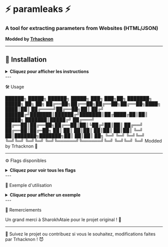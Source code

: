 # ⚡️ **paramleaks** ⚡️  
### A tool for extracting parameters from Websites (HTML/JSON)  
**Modded by [Trhacknon](#)**

---

## 🚀 **Installation**  
<details>
<summary><strong>Cliquez pour afficher les instructions</strong></summary>

```ruby
# Installer depuis la source
go install github.com/tucommenceapousser/paramleak@latest
# Compiler
go build -o paramleak .
chmod +x paramleak
# Lancer le scan avec une liste d'URLs
./paramleak -l list.txt
```

</details>
---

🛠️ Usage

██████╗  █████╗ ██████╗  █████╗ ███╗   ███╗██╗     ███████╗ █████╗ ██╗  ██╗
██╔══██╗██╔══██╗██╔══██╗██╔══██╗████╗ ████║██║     ██╔════╝██╔══██╗██║ ██╔╝
██████╔╝███████║██████╔╝███████║██╔████╔██║██║     █████╗  ███████║█████╔╝ 
██╔═══╝ ██╔══██║██╔══██╗██╔══██║██║╚██╔╝██║██║     ██╔══╝  ██╔══██║██╔═██╗ 
██║     ██║  ██║██║  ██║██║  ██║██║ ╚═╝ ██║███████╗███████╗██║  ██║██║  ██╗
╚═╝     ╚═╝  ╚═╝╚═╝  ╚═╝╚═╝  ╚═╝╚═╝     ╚═╝╚══════╝╚══════╝╚═╝  ╚═╝╚═╝  ╚═╝
                   Modded by Trhacknon 🦾


---

⚙️ Flags disponibles

<details>
<summary><strong>Cliquez pour voir tous les flags</strong></summary>

| Flag        | Alias | Description                                                 |
|-------------|-------|-------------------------------------------------------------|
| `-url`      | `-u`  | URL cible pour extraire les paramètres                      |
| `-list`     | `-l`  | Liste d'URLs pour extraire les paramètres                   |
| `-method`   | `-X`  | Méthode HTTP (GET, POST, PATCH, DELETE, PUT)                |
| `-body`     | `-d`  | Données de la requête pour POST/PATCH/DELETE/PUT            |
| `-header`   | `-H`  | Header personnalisé (un seul supporté)                      |
| `-delay`    | `-p`  | Délai entre les requêtes (en millisecondes, ex : 1000 = 1s) |
| `-verbose`  | `-v`  | Mode verbeux                                                |
| `-silent`   | `-s`  | Mode silencieux                                             |

</details>
---

🧪 Exemple d'utilisation

<details>
<summary><strong>Cliquez pour afficher un exemple</strong></summary>./paramleak -l list.txt

Résultat :

something
test_var
user_id_i
name
rdt_to
obj_key1
val1
obj_key2
val2
test_obj
empty_var
param1
method
param2

</details>
---

💬 Remerciements

Un grand merci à SharokhAtaie pour le projet original ! 🙏


---

👿 Suivez le projet ou contribuez si vous le souhaitez, modifications faites par Trhacknon ! 😈
